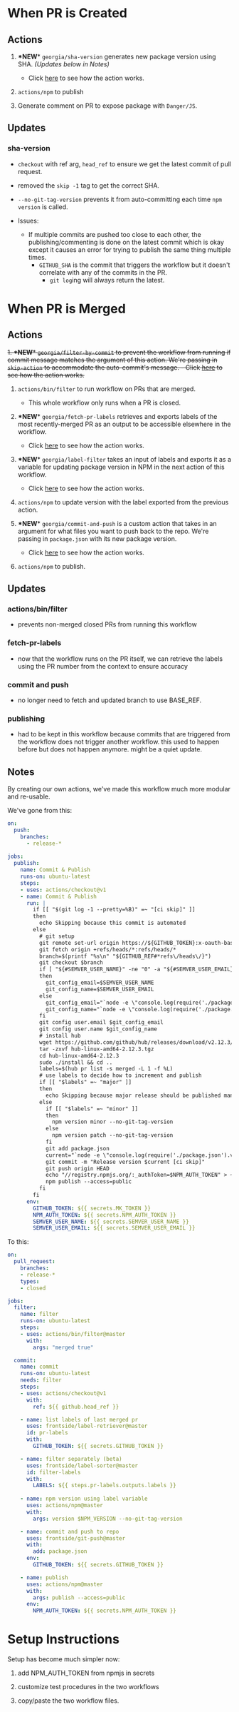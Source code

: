 # When PR is Created
## Actions
1. **\*NEW*** `georgia/sha-version` generates new package version using SHA. *(Updates below in Notes)*
    - Click [here](https://github.com/minkimcello/shamalamadingdong.git) to see how the action works.

2. `actions/npm` to publish

3. Generate comment on PR to expose package with `Danger/JS`. 

## Updates
### sha-version
  - `checkout` with ref arg, `head_ref` to ensure we get the latest commit of pull request.
  - removed the `skip -1` tag to get the correct SHA.
  - `--no-git-tag-version` prevents it from auto-committing each time `npm version` is called.

  - Issues:
    - If multiple commits are pushed too close to each other, the publishing/commenting is done on the latest commit which is okay except it causes an error for trying to publish the same thing multiple times.
      - `GITHUB_SHA` is the commit that triggers the workflow but it doesn't correlate with any of the commits in the PR.
        - `git log`ing will always return the latest.

# When PR is Merged
## Actions
~~1. **\*NEW*** `georgia/filter-by-commit` to prevent the workflow from running if commit message matches the argument of this action. We're passing in `skip-action` to accommodate the auto-commit's message.
    - Click [here](https://github.com/taras/georgia/tree/release-1.0.0/.github/actions/filter-by-commit) to see how the action works.~~

1. `actions/bin/filter` to run workflow on PRs that are merged. 
    - This whole workflow only runs when a PR is closed.

2. **\*NEW*** `georgia/fetch-pr-labels` retrieves and exports labels of the most recently-merged PR as an output to be accessible elsewhere in the workflow.
    - Click [here](https://github.com/minkimcello/js-action) to see how the action works.

2. **\*NEW*** `georgia/label-filter` takes an input of labels and exports it as a variable for updating package version in NPM in the next action of this workflow.
    - Click [here](https://github.com/minkimcello/label-sorter) to see how the action works.

3. `actions/npm` to update version with the label exported from the previous action.

4. **\*NEW*** `georgia/commit-and-push` is a custom action that takes in an argument for what files you want to push back to the repo. We're passing in `package.json` with its new package version.
    - Click [here](https://github.com/taras/georgia/tree/release-1.0.0/.github/actions/git-push) to see how the action works.

5. `actions/npm` to publish.

## Updates
### actions/bin/filter
  - prevents non-merged closed PRs from running this workflow

### fetch-pr-labels
  - now that the workflow runs on the PR itself, we can retrieve the labels using the PR number from the context to ensure accuracy

### commit and push
  - no longer need to fetch and updated branch to use BASE_REF.

### publishing
  - had to be kept in this workflow because commits that are triggered from the workflow does not trigger another workflow. this used to happen before but does not happen anymore. might be a quiet update.

## Notes

By creating our own actions, we've made this workflow much more modular and re-usable.

We've gone from this:

```yaml
on:
  push:
    branches:
      - release-*
      
jobs:
  publish:
    name: Commit & Publish
    runs-on: ubuntu-latest
    steps:
    - uses: actions/checkout@v1
    - name: Commit & Publish
      run: |
        if [[ "$(git log -1 --pretty=%B)" =~ "[ci skip]" ]]
        then 
          echo Skipping because this commit is automated
        else
          # git setup
          git remote set-url origin https://${GITHUB_TOKEN}:x-oauth-basic@github.com/${GITHUB_REPOSITORY}.git
          git fetch origin +refs/heads/*:refs/heads/*
          branch=$(printf "%s\n" "${GITHUB_REF#*refs\/heads\/}")
          git checkout $branch
          if [ "${#SEMVER_USER_NAME}" -ne "0" -a "${#SEMVER_USER_EMAIL}" -ne "0" ]
          then
            git_config_email=$SEMVER_USER_NAME
            git_config_name=$SEMVER_USER_EMAIL
          else
            git_config_email="`node -e \"console.log(require('./package.json').author.email)\"`"
            git_config_name="`node -e \"console.log(require('./package.json').author.name)\"`"
          fi
          git config user.email $git_config_email
          git config user.name $git_config_name
          # install hub
          wget https://github.com/github/hub/releases/download/v2.12.3/hub-linux-amd64-2.12.3.tgz
          tar -zxvf hub-linux-amd64-2.12.3.tgz
          cd hub-linux-amd64-2.12.3
          sudo ./install && cd ..
          labels=$(hub pr list -s merged -L 1 -f %L)
          # use labels to decide how to increment and publish
          if [[ "$labels" =~ "major" ]]
          then
            echo Skipping because major release should be published manually
          else 
            if [[ "$labels" =~ "minor" ]]
            then
              npm version minor --no-git-tag-version 
            else
              npm version patch --no-git-tag-version
            fi
            git add package.json
            current="`node -e \"console.log(require('./package.json').version)\"`"
            git commit -m "Release version $current [ci skip]"
            git push origin HEAD
            echo "//registry.npmjs.org/:_authToken=$NPM_AUTH_TOKEN" > ~/.npmrc
            npm publish --access=public
          fi
        fi
      env:
        GITHUB_TOKEN: ${{ secrets.MK_TOKEN }} 
        NPM_AUTH_TOKEN: ${{ secrets.NPM_AUTH_TOKEN }}
        SEMVER_USER_NAME: ${{ secrets.SEMVER_USER_NAME }}
        SEMVER_USER_EMAIL: ${{ secrets.SEMVER_USER_EMAIL }}
```

To this:
```yaml
on:
  pull_request:
    branches:
    - release-*
    types:
    - closed

jobs:
  filter:
    name: filter
    runs-on: ubuntu-latest
    steps:
    - uses: actions/bin/filter@master
      with:
        args: "merged true"

  commit:
    name: commit
    runs-on: ubuntu-latest
    needs: filter
    steps:
    - uses: actions/checkout@v1
      with:
        ref: ${{ github.head_ref }}

    - name: list labels of last merged pr
      uses: frontside/label-retriever@master
      id: pr-labels
      with:
        GITHUB_TOKEN: ${{ secrets.GITHUB_TOKEN }}

    - name: filter separately (beta)
      uses: frontside/label-sorter@master
      id: filter-labels 
      with:
        LABELS: ${{ steps.pr-labels.outputs.labels }}
    
    - name: npm version using label variable
      uses: actions/npm@master
      with:
        args: version $NPM_VERSION --no-git-tag-version

    - name: commit and push to repo
      uses: frontside/git-push@master
      with:
        add: package.json
      env:
        GITHUB_TOKEN: ${{ secrets.GITHUB_TOKEN }}

    - name: publish
      uses: actions/npm@master
      with:
        args: publish --access=public
      env:
        NPM_AUTH_TOKEN: ${{ secrets.NPM_AUTH_TOKEN }}
```

# Setup Instructions
Setup has become much simpler now:

1. add NPM_AUTH_TOKEN from npmjs in secrets

2. customize test procedures in the two workflows

3. copy/paste the two workflow files.